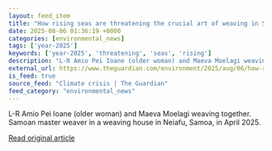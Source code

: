 ```yaml
---
layout: feed_item
title: "How rising seas are threatening the crucial art of weaving in Samoa"
date: 2025-08-06 01:36:19 +0000
categories: [environmental_news]
tags: ['year-2025']
keywords: ['year-2025', 'threatening', 'seas', 'rising']
description: "L-R Amio Pei Ioane (older woman) and Maeva Moelagi weaving together"
external_url: https://www.theguardian.com/environment/2025/aug/06/how-rising-seas-are-threatening-the-crucial-art-of-weaving-in-samoa
is_feed: true
source_feed: "Climate crisis | The Guardian"
feed_category: "environmental_news"
---
```


L-R Amio Pei Ioane (older woman) and Maeva Moelagi weaving together. Samoan master weaver in a weaving house in Neiafu, Samoa, in April 2025.

[Read original article](https://www.theguardian.com/environment/2025/aug/06/how-rising-seas-are-threatening-the-crucial-art-of-weaving-in-samoa)
